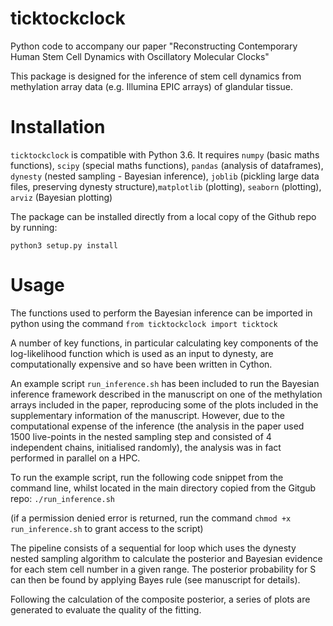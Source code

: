 # ticktockclock
Python code to accompany our paper "Reconstructing Contemporary Human Stem Cell Dynamics with Oscillatory Molecular Clocks"

This package is designed for the inference of stem cell dynamics from methylation array data (e.g. Illumina EPIC arrays) of glandular tissue. 

# Installation 
`ticktockclock` is compatible with Python 3.6. It requires `numpy` (basic maths functions), `scipy` (special maths functions), `pandas` (analysis of dataframes), `dynesty` (nested sampling - Bayesian inference), `joblib` (pickling large data files, preserving dynesty structure),`matplotlib` (plotting), `seaborn` (plotting), `arviz` (Bayesian plotting)

The package can be installed directly from a local copy of the Github repo by running:

`python3 setup.py install`

# Usage
The functions used to perform the Bayesian inference can be imported in python using the command
`from ticktockclock import ticktock`

A number of key functions, in particular calculating key components of the log-likelihood function which is used as an input to dynesty, are computationally expensive and so have been written in Cython.

An example script `run_inference.sh` has been included to run the Bayesian inference framework described in the manuscript on one of the methylation arrays included in the paper, reproducing some of the plots included in the supplementary information of the manuscript. However, due to the computational expense of the inference (the analysis in the paper used 1500 live-points in the nested sampling step and consisted of 4 independent chains, initialised randomly), the analysis was in fact performed in parallel on a HPC. 

To run the example script, run the following code snippet from the command line, whilst located in the main directory copied from the Gitgub repo:
`./run_inference.sh`

(if a permission denied error is returned, run the command `chmod +x run_inference.sh` to grant access to the script)

The pipeline consists of a sequential for loop which uses the dynesty nested sampling algorithm to calculate the posterior and Bayesian evidence for each stem cell number in a given range. The posterior probability for S can then be found by applying Bayes rule (see manuscript for details). 

Following the calculation of the composite posterior, a series of plots are generated to evaluate the quality of the fitting.
